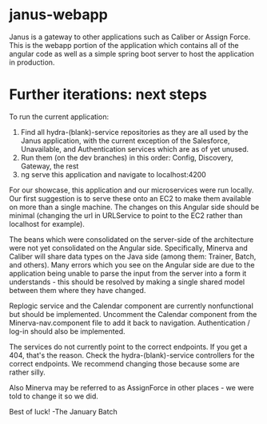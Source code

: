 # janus-webapp
Janus is a gateway to other applications such as Caliber or Assign Force. This is the webapp portion of the application which contains all of the angular code as well as a simple spring boot server to host the application in production.

# Further iterations: next steps

To run the current application:
1. Find all hydra-(blank)-service repositories as they are all used by the Janus application, with the current exception of the Salesforce, Unavailable, and Authentication services which are as of yet unused.
2. Run them (on the dev branches) in this order: Config, Discovery, Gateway, the rest
3. ng serve this application and navigate to localhost:4200

For our showcase, this application and our microservices were run locally. Our first suggestion is to serve these onto an EC2 to make them available on more than a single machine. The changes on this Angular side should be minimal (changing the url in URLService to point to the EC2 rather than localhost for example).

The beans which were consolidated on the server-side of the architecture were not yet consolidated on the Angular side. Specifically, Minerva and Caliber will share data types on the Java side (among them: Trainer, Batch, and others). Many errors which you see on the Angular side are due to the application being unable to parse the input from the server into a form it understands - this should be resolved by making a single shared model between them where they have changed.

Replogic service and the Calendar component are currently nonfunctional but should be implemented. Uncomment the Calendar component from the Minerva-nav.component file to add it back to navigation. Authentication / log-in should also be implemented.

The services do not currently point to the correct endpoints. If you get a 404, that's the reason. Check the hydra-(blank)-service controllers for the correct endpoints. We recommend changing those because some are rather silly.

Also Minerva may be referred to as AssignForce in other places - we were told to change it so we did.

Best of luck! -The January Batch
